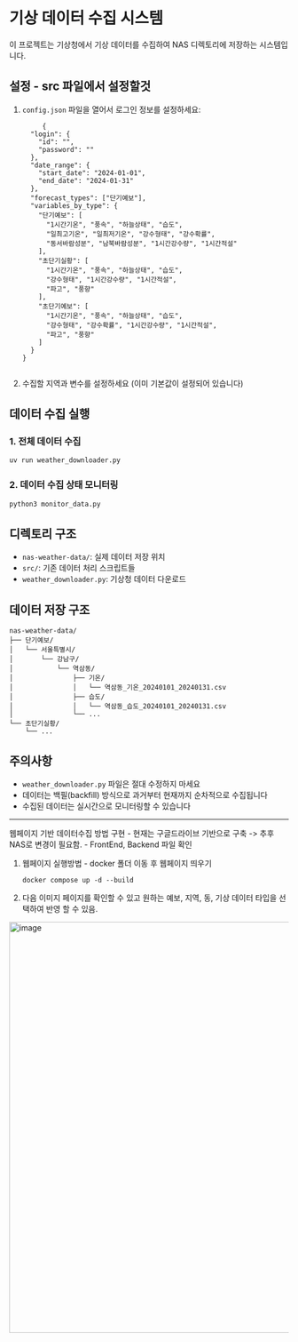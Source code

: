 # 기상 데이터 수집 시스템

이 프로젝트는 기상청에서 기상 데이터를 수집하여 NAS 디렉토리에 저장하는 시스템입니다.

## 설정 - src 파일에서 설정할것

1. `config.json` 파일을 열어서 로그인 정보를 설정하세요:
   ```
        {
     "login": {
       "id": "",
       "password": ""
     },
     "date_range": {
       "start_date": "2024-01-01",
       "end_date": "2024-01-31"
     },
     "forecast_types": ["단기예보"],
     "variables_by_type": {
       "단기예보": [
         "1시간기온", "풍속", "하늘상태", "습도",
         "일최고기온", "일최저기온", "강수형태", "강수확률",
         "동서바람성분", "남북바람성분", "1시간강수량", "1시간적설"
       ],
       "초단기실황": [
         "1시간기온", "풍속", "하늘상태", "습도",
         "강수형태", "1시간강수량", "1시간적설",
         "파고", "풍향"
       ],
       "초단기예보": [
         "1시간기온", "풍속", "하늘상태", "습도",
         "강수형태", "강수확률", "1시간강수량", "1시간적설",
         "파고", "풍향"
       ]
     }
   }
 
   ```

2. 수집할 지역과 변수를 설정하세요 (이미 기본값이 설정되어 있습니다)

## 데이터 수집 실행

### 1. 전체 데이터 수집
```bash
uv run weather_downloader.py
```

### 2. 데이터 수집 상태 모니터링
```bash
python3 monitor_data.py
```

## 디렉토리 구조

- `nas-weather-data/`: 실제 데이터 저장 위치
- `src/`: 기존 데이터 처리 스크립트들
- `weather_downloader.py`: 기상청 데이터 다운로드 

## 데이터 저장 구조

```
nas-weather-data/
├── 단기예보/
│   └── 서울특별시/
│       └── 강남구/
│           └── 역삼동/
│               ├── 기온/
│               │   └── 역삼동_기온_20240101_20240131.csv
│               ├── 습도/
│               │   └── 역삼동_습도_20240101_20240131.csv
│               └── ...
└── 초단기실황/
    └── ...
```

## 주의사항

- `weather_downloader.py` 파일은 절대 수정하지 마세요
- 데이터는 백필(backfill) 방식으로 과거부터 현재까지 순차적으로 수집됩니다
- 수집된 데이터는 실시간으로 모니터링할 수 있습니다

---
웹페이지 기반 데이터수집 방법 구현 - 현재는 구글드라이브 기반으로 구축 -> 추후 NAS로 변경이 필요함. - FrontEnd, Backend 파일 확인
1. 웹페이지 실행방법 - docker 폴더 이동 후 웹페이지 띄우기
   ```
   docker compose up -d --build
2.  다음 이미지 페이지를 확인할 수 있고 원하는 예보, 지역, 동, 기상 데이터 타입을 선택하여 반영 할 수 있음.
<img width="1508" height="740" alt="image" src="https://github.com/user-attachments/assets/e7dd955a-535e-4209-a3c5-4ce332963f63" />


